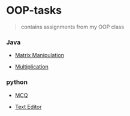 # OOP-tasks
> contains assignments from my OOP class

### Java
 - [Matrix Manipulation](./java/MatrixManipulation.java)

 - [Multiplication](./java/Multiplication.java)

### python
 - [MCQ](./python/mcq.py)

 - [Text Editor](https://github.com/musaubrian/text-editor)
